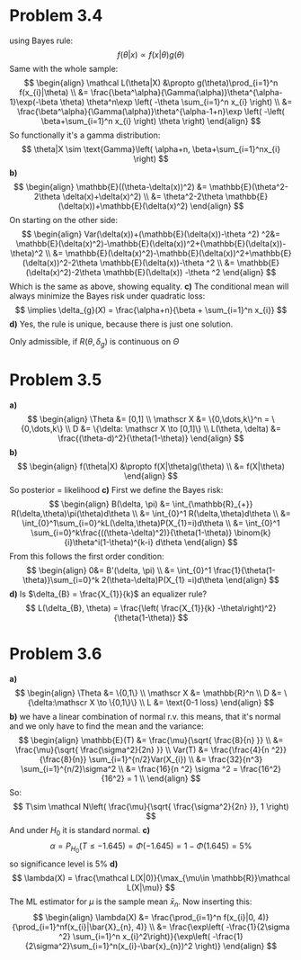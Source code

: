 # Problem 3.4
using Bayes rule:
$$
f(\theta|x) \propto  f(x|\theta)g(\theta)
$$
Same with the whole sample:
$$
\begin{align}
\mathcal L(\theta|X) &\propto g(\theta)\prod_{i=1}^n f(x_{i}|\theta) \\
&= \frac{\beta^\alpha}{\Gamma(\alpha)}\theta^{\alpha-1}\exp(-\beta \theta) \theta^n\exp \left( -\theta \sum_{i=1}^n x_{i} \right)   \\
&= \frac{\beta^\alpha}{\Gamma(\alpha)}\theta^{\alpha-1+n}\exp \left( -\left( \beta+\sum_{i=1}^n x_{i} \right)  \theta \right) 
\end{align}
$$
So functionally it's a gamma distribution:
$$
\theta|X \sim \text{Gamma}\left( \alpha+n, \beta+\sum_{i=1}^nx_{i} \right)
$$
**b)**
$$
\begin{align}
\mathbb{E}((\theta-\delta(x))^2) &= \mathbb{E}(\theta^2-2\theta \delta(x)+\delta(x)^2) \\
&= \theta^2-2\theta \mathbb{E}(\delta(x))+\mathbb{E}(\delta(x)^2)
\end{align}
$$
On starting on the other side:
$$
\begin{align}
Var(\delta(x))+(\mathbb{E}(\delta(x))-\theta ^2) ^2&= \mathbb{E}(\delta(x)^2)-\mathbb{E}(\delta(x))^2+(\mathbb{E}(\delta(x))-\theta)^2 \\
&= \mathbb{E}(\delta(x)^2)-\mathbb{E}(\delta(x))^2+\mathbb{E}(\delta(x))^2-2\theta \mathbb{E}(\delta(x))-\theta ^2 \\
&= \mathbb{E}(\delta(x)^2)-2\theta \mathbb{E}(\delta(x)) -\theta ^2
\end{align}
$$
Which is the same as above, showing equality.
**c)**
The conditional mean will always minimize the Bayes risk under quadratic loss:
$$
\implies \delta_{g}(X) = \frac{\alpha+n}{\beta + \sum_{i=1}^n x_{i}}
$$
**d)**
Yes, the rule is unique, because there is just one solution.

Only admissible, if $R(\theta,\delta_{g})$ is continuous on $\Theta$

# Problem 3.5
**a)**
$$
\begin{align}
\Theta &= [0,1] \\
\mathscr X &= \{0,\dots,k\}^n = \{0,\dots,k\} \\
D &= \{\delta: \mathscr X \to [0,1]\} \\
L(\theta, \delta) &= \frac{(\theta-d)^2}{\theta(1-\theta)}
\end{align}
$$
**b)**
$$
\begin{align}  
f(\theta|X) &\propto f(X|\theta)g(\theta) \\
&= f(X|\theta)
\end{align}
$$
So posterior = likelihood
**c)**
First we define the Bayes risk:
$$
\begin{align}
B(\delta, \pi) &= \int_{\mathbb{R}_{+}} R(\delta,\theta)\pi(\theta)d\theta \\
&= \int_{0}^1 R(\delta,\theta)d\theta \\
&= \int_{0}^1\sum_{i=0}^kL(\delta,\theta)P(X_{1}=i)d\theta \\
&= \int_{0}^1 \sum_{i=0}^k\frac{((\theta-\delta)^2)}{\theta(1-\theta)} \binom{k}{i}\theta^i(1-\theta)^{k-i} d\theta
\end{align}
$$
From this follows the first order condition:
$$
\begin{align}
0&= B'(\delta, \pi)  \\
&= \int_{0}^1 \frac{1}{\theta(1-\theta)}\sum_{i=0}^k 2(\theta-\delta)P(X_{1} =i)d\theta
\end{align}
$$
**d)**
Is $\delta_{B} = \frac{X_{1}}{k}$ an equalizer rule?
$$
L(\delta_{B}, \theta) = \frac{\left( \frac{X_{1}}{k} -\theta\right)^2}{\theta(1-\theta)} 
$$
# Problem 3.6
**a)**
$$
\begin{align}
\Theta &= \{0,1\} \\
\mathscr X &= \mathbb{R}^n \\
D &= \{\delta:\mathscr X \to \{0,1\}\} \\
L &= \text{0-1 loss}
\end{align}
$$
**b)**
we have a linear combination of normal r.v. this means, that it's normal and we only have to find the mean and the variance:
$$
\begin{align}
\mathbb{E}(T) &= \frac{\mu}{\sqrt{ \frac{8}{n} }}   \\
&= \frac{\mu}{\sqrt{ \frac{\sigma^2}{2n} }} \\
Var(T) &= \frac{\frac{4}{n ^2}}{\frac{8}{n}} \sum_{i=1}^{n/2}Var(X_{i}) \\
&= \frac{32}{n^3} \sum_{i=1}^{n/2}\sigma^2 \\
&= \frac{16}{n ^2} \sigma ^2 = \frac{16^2}{16^2} = 1 \\
\end{align}
$$
So:
$$
T\sim \mathcal N\left( \frac{\mu}{\sqrt{ \frac{\sigma^2}{2n} }}, 1 \right) 
$$
And under $H_{0}$ it is standard normal.
**c)**
$$
\alpha = P_{H_{0}}(T \leq -1.645) = \Phi(-1.645) = 1-\Phi(1.645) = 5\%
$$
so significance level is 5%
**d)**
$$
\lambda(X) = \frac{\mathcal L(X|0)}{\max_{\mu\in \mathbb{R}}\mathcal L(X|\mu)}
$$
The ML estimator for $\mu$ is the sample mean $\bar{x}_{n}$.
Now inserting this:
$$
\begin{align}
\lambda(X) &= \frac{\prod_{i=1}^n f(x_{i}|0, 4)}{\prod_{i=1}^nf(x_{i}|\bar{X}_{n}, 4)} \\
&= \frac{\exp\left( -\frac{1}{2\sigma ^2} \sum_{i=1}^n x_{i}^2\right)}{\exp\left( -\frac{1}{2\sigma^2}\sum_{i=1}^n(x_{i}-\bar{x}_{n})^2 \right)}
\end{align}
$$